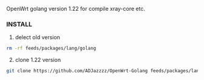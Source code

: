 OpenWrt golang version 1.22 for compile xray-core etc.

### INSTALL

1. delect old version

```bash
rm -rf feeds/packages/lang/golang
```

2. clone 1.22 version

```bash
git clone https://github.com/ADJazzzz/OpenWrt-Golang feeds/packages/lang/golang
```
